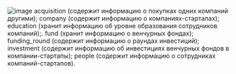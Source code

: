 ![image](https://user-images.githubusercontent.com/95098218/227959973-bfcb42c2-5543-4e7d-ae0d-e61578b4794c.png)
<dr> acquisition (cодержит информацию о покупках одних компаний другими);
<dr> company (cодержит информацию о компаниях-стартапах);
<dr> education (хранит информацию об уровне образования сотрудников компаний);.
<dr> fund (хранит информацию о венчурных фондах);
<dr> funding_round (содержит информацию о раундах инвестиций);
<dr> investment (cодержит информацию об инвестициях венчурных фондов в компании-стартапы);
<dr> people (cодержит информацию о сотрудниках компаний-стартапов).
